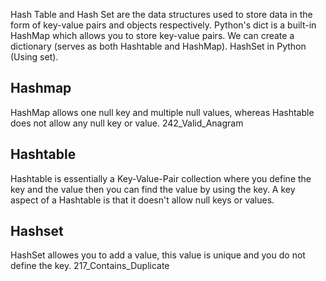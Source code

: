 Hash Table and Hash Set are the data structures used to store data in the form of key-value pairs and objects respectively. Python's dict is a built-in HashMap which allows you to store key-value pairs. We can create a dictionary (serves as both Hashtable and HashMap). HashSet in Python (Using set).

## Hashmap
HashMap allows one null key and multiple null values, whereas Hashtable does not allow any null key or value.
242_Valid_Anagram
## Hashtable
Hashtable is essentially a Key-Value-Pair collection where you define the key and the value then you can find the value by using the key.
A key aspect of a Hashtable is that it doesn't allow null keys or values.
## Hashset
HashSet allowes you to add a value, this value is unique and you do not define the key.
217_Contains_Duplicate



